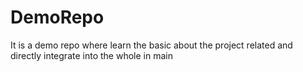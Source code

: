 # DemoRepo
It is a demo repo where learn the basic about the project related and directly integrate into the whole in main
